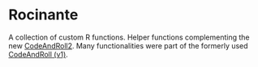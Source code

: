 # Rocinante
A collection of custom R functions. Helper functions complementing the new [CodeAndRoll2](https://github.com/vertesy/CodeAndRoll2). Many functionalities were part of the formerly used [CodeAndRoll (v1)](https://github.com/vertesy/CodeAndRoll).
